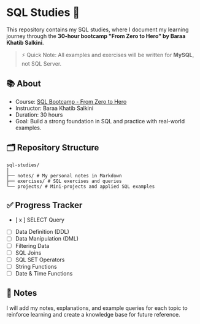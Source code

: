 # SQL Studies 🚀

This repository contains my SQL studies, where I document my learning journey through the **30-hour bootcamp "From Zero to Hero" by Baraa Khatib Salkini**.

> ⚡ Quick Note: All examples and exercises will be written for **MySQL**, not SQL Server.

## 📚 About

-   Course: [SQL Bootcamp - From Zero to Hero](https://www.udemy.com/course/the-complete-sql-bootcamp-30-hours-go-from-zero-to-hero/?srsltid=AfmBOopOib6fH5z8BfRWagx16h19XyPE6h68cvRL74sf0wa61Scp4R7P&couponCode=KEEPLEARNINGBR)
-   Instructor: Baraa Khatib Salkini
-   Duration: 30 hours
-   Goal: Build a strong foundation in SQL and practice with real-world examples.

## 🗂️ Repository Structure

```
sql-studies/
│
├── notes/ # My personal notes in Markdown
├── exercises/ # SQL exercises and queries
└── projects/ # Mini-projects and applied SQL examples
```

## ✅ Progress Tracker

-   [ x ] SELECT Query
-   [ ] Data Definition (DDL)
-   [ ] Data Manipulation (DML)
-   [ ] Filtering Data
-   [ ] SQL Joins
-   [ ] SQL SET Operators
-   [ ] String Functions
-   [ ] Date & Time Functions

## 🧠 Notes

I will add my notes, explanations, and example queries for each topic to reinforce learning and create a knowledge base for future reference.
